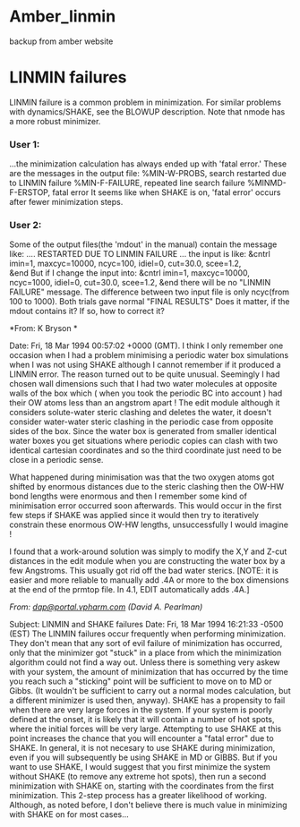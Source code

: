 # Amber_linmin
backup from amber website


# LINMIN failures
LINMIN failure is a common problem in minimization. For similar problems with dynamics/SHAKE, see the BLOWUP description. Note that nmode has a more robust minimizer.


### User 1:
...the minimization calculation has always ended up with 'fatal error.' These are the messages in the output file:
 %MIN-W-PROBS, search restarted due to LINMIN failure
 %MIN-F-FAILURE, repeated line search failure
 %MINMD-F-ERSTOP, fatal error
It seems like when SHAKE is on, 'fatal error' occurs after fewer minimization steps.


### User 2:
Some of the output files(the 'mdout' in the manual) contain the message like:
 .... RESTARTED DUE TO LINMIN FAILURE ...
the input is like:
 &cntrl                                                                        
    imin=1, maxcyc=10000, ncyc=100, idiel=0, cut=30.0, scee=1.2,               
 &end
But if I change the input into:
 &cntrl
    imin=1, maxcyc=10000, ncyc=1000, idiel=0, cut=30.0, scee=1.2,
 &end
there will be no "LINMIN FAILURE" message. The difference between two input file is only ncyc(from 100 to 1000). Both trials gave normal "FINAL RESULTS" Does it matter, if the mdout contains it? If so, how to correct it?




*From: K Bryson *

Date: Fri, 18 Mar 1994 00:57:02 +0000 (GMT). 
I think I only remember one occasion when I had a problem minimising a periodic water box simulations when I was not using SHAKE although I cannot remember if it produced a LINMIN error. The reason turned out to be quite unusual.
Seemingly I had chosen wall dimensions such that I had two water molecules at opposite walls of the box which ( when you took the periodic BC into account ) had their OW atoms less than an angstrom apart ! The edit module although it considers solute-water steric clashing and deletes the water, it doesn't consider water-water steric clashing in the periodic case from opposite sides of the box. Since the water box is generated from smaller identical water boxes you get situations where periodic copies can clash with two identical cartesian coordinates and so the third coordinate just need to be close in a periodic sense.

What happened during minimisation was that the two oxygen atoms got shifted by enormous distances due to the steric clashing then the OW-HW bond lengths were enormous and then I remember some kind of minimisation error occurred soon afterwards. This would occur in the first few steps if SHAKE was applied since it would then try to iteratively constrain these enormous OW-HW lengths, unsuccessfully I would imagine !

I found that a work-around solution was simply to modify the X,Y and Z-cut distances in the edit module when you are constructing the water box by a few Angstroms. This usually got rid off the bad water sterics. [NOTE: it is easier and more reliable to manually add .4A or more to the box dimensions at the end of the prmtop file. In 4.1, EDIT automatically adds .4A.]



*From: dap@portal.vpharm.com (David A. Pearlman)*

Subject: LINMIN and SHAKE failures
Date: Fri, 18 Mar 1994 16:21:33 -0500 (EST)
The LINMIN failures occur frequently when performing minimization. They don't mean that any sort of evil failure of minimization has occurred, only that the minimizer got "stuck" in a place from which the minimization algorithm could not find a way out. Unless there is something very askew with your system, the amount of minimization that has occurred by the time you reach such a "sticking" point will be sufficient to move on to MD or Gibbs. (It wouldn't be sufficient to carry out a normal modes calculation, but a different minimizer is used then, anyway).
SHAKE has a propensity to fail when there are very large forces in the system. If your system is poorly defined at the onset, it is likely that it will contain a number of hot spots, where the initial forces will be very large. Attempting to use SHAKE at this point increases the chance that you will encounter a "fatal error" due to SHAKE. In general, it is not necesary to use SHAKE during minimization, even if you will subsequently be using SHAKE in MD or GIBBS. But if you want to use SHAKE, I would suggest that you first minimize the system without SHAKE (to remove any extreme hot spots), then run a second minimization with SHAKE on, starting with the coordinates from the first minimization. This 2-step process has a greater likelihood of working. Although, as noted before, I don't believe there is much value in minimizing with SHAKE on for most cases...
